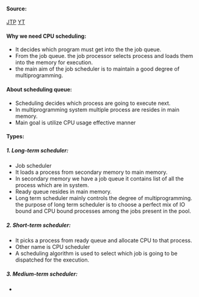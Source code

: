 #### Source:
[JTP](https://www.javatpoint.com/os-process-schedulers)
[YT](https://www.youtube.com/watch?v=K-Q85-gRmaA&list=PLXj4XH7LcRfDrdQuJTHIPmKMpa7eYVaPm&index=10)

#### Why we need CPU scheduling:

* It decides which program must get into the the job queue.
* From the job queue. the job processor selects process and loads them into the memory for execution. 
* the main aim of the job scheduler is to maintain a good degree of multiprogramming.


#### About scheduling queue:

* Scheduling decides which process are going to execute next.
* In multiprogramming system multiple process are resides in main memory.
* Main goal is utilize CPU usage effective manner

#### Types:

##### 1. Long-term scheduler:

* Job scheduler
* It loads a process from secondary memory to main memory.
* In secondary memory we have a job queue it contains list of all the process which are in system.
* Ready queue resides in main memory.
* Long term scheduler mainly controls the degree of multiprogramming. the purpose of long term scheduler is to choose a perfect mix of IO bound and CPU bound processes among the jobs present in the pool.

##### 2. Short-term scheduler:

* It picks a process from ready queue and allocate CPU to that process.
* Other name is CPU scheduler
* A scheduling algorithm is used to select which job is going to be dispatched for the execution.

##### 3. Medium-term scheduler:

* 